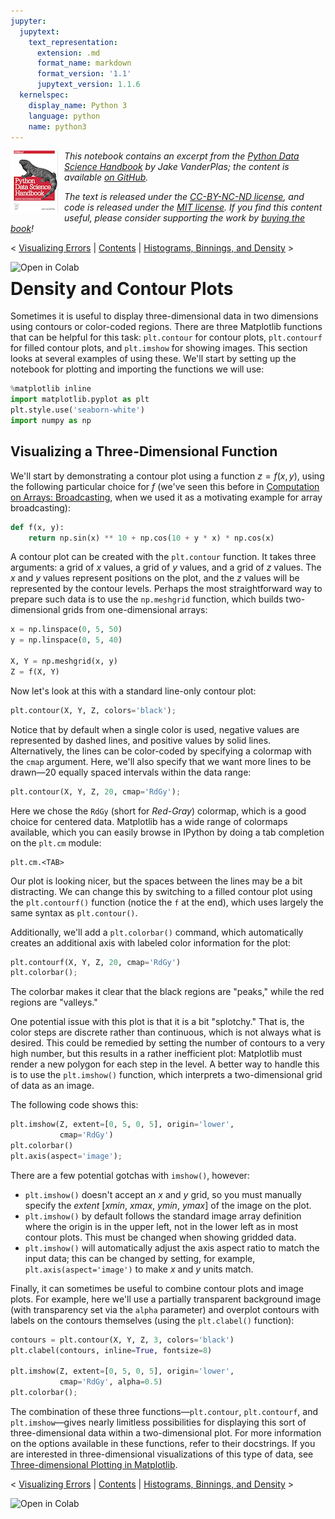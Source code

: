 ```yaml
---
jupyter:
  jupytext:
    text_representation:
      extension: .md
      format_name: markdown
      format_version: '1.1'
      jupytext_version: 1.1.6
  kernelspec:
    display_name: Python 3
    language: python
    name: python3
---
```


<!--BOOK_INFORMATION-->
<img align="left" style="padding-right:10px;" src="figures/PDSH-cover-small.png">

*This notebook contains an excerpt from the [Python Data Science Handbook](http://shop.oreilly.com/product/0636920034919.do) by Jake VanderPlas; the content is available [on GitHub](https://github.com/jakevdp/PythonDataScienceHandbook).*

*The text is released under the [CC-BY-NC-ND license](https://creativecommons.org/licenses/by-nc-nd/3.0/us/legalcode), and code is released under the [MIT license](https://opensource.org/licenses/MIT). If you find this content useful, please consider supporting the work by [buying the book](http://shop.oreilly.com/product/0636920034919.do)!*


<!--NAVIGATION-->
< [Visualizing Errors](04.03-Errorbars.ipynb) | [Contents](Index.ipynb) | [Histograms, Binnings, and Density](04.05-Histograms-and-Binnings.ipynb) >

<a href="https://colab.research.google.com/github/jakevdp/PythonDataScienceHandbook/blob/master/notebooks/04.04-Density-and-Contour-Plots.ipynb"><img align="left" src="https://colab.research.google.com/assets/colab-badge.svg" alt="Open in Colab" title="Open and Execute in Google Colaboratory"></a>



# Density and Contour Plots


Sometimes it is useful to display three-dimensional data in two dimensions using contours or color-coded regions.
There are three Matplotlib functions that can be helpful for this task: ``plt.contour`` for contour plots, ``plt.contourf`` for filled contour plots, and ``plt.imshow`` for showing images.
This section looks at several examples of using these. We'll start by setting up the notebook for plotting and importing the functions we will use: 

```python
%matplotlib inline
import matplotlib.pyplot as plt
plt.style.use('seaborn-white')
import numpy as np
```

## Visualizing a Three-Dimensional Function


We'll start by demonstrating a contour plot using a function $z = f(x, y)$, using the following particular choice for $f$ (we've seen this before in [Computation on Arrays: Broadcasting](02.05-Computation-on-arrays-broadcasting.ipynb), when we used it as a motivating example for array broadcasting):

```python
def f(x, y):
    return np.sin(x) ** 10 + np.cos(10 + y * x) * np.cos(x)
```

A contour plot can be created with the ``plt.contour`` function.
It takes three arguments: a grid of *x* values, a grid of *y* values, and a grid of *z* values.
The *x* and *y* values represent positions on the plot, and the *z* values will be represented by the contour levels.
Perhaps the most straightforward way to prepare such data is to use the ``np.meshgrid`` function, which builds two-dimensional grids from one-dimensional arrays:

```python
x = np.linspace(0, 5, 50)
y = np.linspace(0, 5, 40)

X, Y = np.meshgrid(x, y)
Z = f(X, Y)
```

Now let's look at this with a standard line-only contour plot:

```python
plt.contour(X, Y, Z, colors='black');
```

Notice that by default when a single color is used, negative values are represented by dashed lines, and positive values by solid lines.
Alternatively, the lines can be color-coded by specifying a colormap with the ``cmap`` argument.
Here, we'll also specify that we want more lines to be drawn—20 equally spaced intervals within the data range:

```python
plt.contour(X, Y, Z, 20, cmap='RdGy');
```

<!-- #region -->
Here we chose the ``RdGy`` (short for *Red-Gray*) colormap, which is a good choice for centered data.
Matplotlib has a wide range of colormaps available, which you can easily browse in IPython by doing a tab completion on the ``plt.cm`` module:
```
plt.cm.<TAB>
```

Our plot is looking nicer, but the spaces between the lines may be a bit distracting.
We can change this by switching to a filled contour plot using the ``plt.contourf()`` function (notice the ``f`` at the end), which uses largely the same syntax as ``plt.contour()``.

Additionally, we'll add a ``plt.colorbar()`` command, which automatically creates an additional axis with labeled color information for the plot:
<!-- #endregion -->

```python
plt.contourf(X, Y, Z, 20, cmap='RdGy')
plt.colorbar();
```

The colorbar makes it clear that the black regions are "peaks," while the red regions are "valleys."

One potential issue with this plot is that it is a bit "splotchy." That is, the color steps are discrete rather than continuous, which is not always what is desired.
This could be remedied by setting the number of contours to a very high number, but this results in a rather inefficient plot: Matplotlib must render a new polygon for each step in the level.
A better way to handle this is to use the ``plt.imshow()`` function, which interprets a two-dimensional grid of data as an image.

The following code shows this:

```python
plt.imshow(Z, extent=[0, 5, 0, 5], origin='lower',
           cmap='RdGy')
plt.colorbar()
plt.axis(aspect='image');
```

There are a few potential gotchas with ``imshow()``, however:

- ``plt.imshow()`` doesn't accept an *x* and *y* grid, so you must manually specify the *extent* [*xmin*, *xmax*, *ymin*, *ymax*] of the image on the plot.
- ``plt.imshow()`` by default follows the standard image array definition where the origin is in the upper left, not in the lower left as in most contour plots. This must be changed when showing gridded data.
- ``plt.imshow()`` will automatically adjust the axis aspect ratio to match the input data; this can be changed by setting, for example, ``plt.axis(aspect='image')`` to make *x* and *y* units match.


Finally, it can sometimes be useful to combine contour plots and image plots.
For example, here we'll use a partially transparent background image (with transparency set via the ``alpha`` parameter) and overplot contours with labels on the contours themselves (using the ``plt.clabel()`` function):

```python
contours = plt.contour(X, Y, Z, 3, colors='black')
plt.clabel(contours, inline=True, fontsize=8)

plt.imshow(Z, extent=[0, 5, 0, 5], origin='lower',
           cmap='RdGy', alpha=0.5)
plt.colorbar();
```

The combination of these three functions—``plt.contour``, ``plt.contourf``, and ``plt.imshow``—gives nearly limitless possibilities for displaying this sort of three-dimensional data within a two-dimensional plot.
For more information on the options available in these functions, refer to their docstrings.
If you are interested in three-dimensional visualizations of this type of data, see [Three-dimensional Plotting in Matplotlib](04.12-Three-Dimensional-Plotting.ipynb).


<!--NAVIGATION-->
< [Visualizing Errors](04.03-Errorbars.ipynb) | [Contents](Index.ipynb) | [Histograms, Binnings, and Density](04.05-Histograms-and-Binnings.ipynb) >

<a href="https://colab.research.google.com/github/jakevdp/PythonDataScienceHandbook/blob/master/notebooks/04.04-Density-and-Contour-Plots.ipynb"><img align="left" src="https://colab.research.google.com/assets/colab-badge.svg" alt="Open in Colab" title="Open and Execute in Google Colaboratory"></a>


